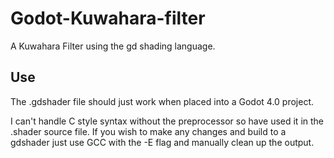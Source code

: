 # Godot-Kuwahara-filter
A Kuwahara Filter using the gd shading language.

## Use
The .gdshader file should just work when placed into a Godot 4.0 project.

I can't handle C style syntax without the preprocessor so have used it in the .shader source file. 
If you wish to make any changes and build to a gdshader just use GCC with the -E flag and manually clean up the output. 
